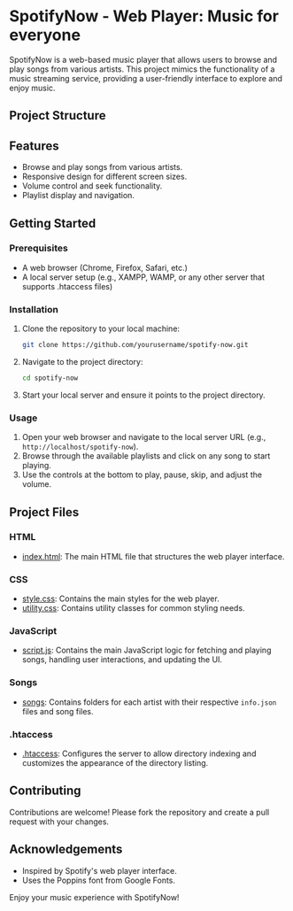 # SpotifyNow - Web Player: Music for everyone

SpotifyNow is a web-based music player that allows users to browse and play songs from various artists. This project mimics the functionality of a music streaming service, providing a user-friendly interface to explore and enjoy music.

## Project Structure

## Features

- Browse and play songs from various artists.
- Responsive design for different screen sizes.
- Volume control and seek functionality.
- Playlist display and navigation.

## Getting Started

### Prerequisites

- A web browser (Chrome, Firefox, Safari, etc.)
- A local server setup (e.g., XAMPP, WAMP, or any other server that supports .htaccess files)

### Installation

1. Clone the repository to your local machine:
    ```sh
    git clone https://github.com/yourusername/spotify-now.git
    ```

2. Navigate to the project directory:
    ```sh
    cd spotify-now
    ```

3. Start your local server and ensure it points to the project directory.

### Usage

1. Open your web browser and navigate to the local server URL (e.g., `http://localhost/spotify-now`).
2. Browse through the available playlists and click on any song to start playing.
3. Use the controls at the bottom to play, pause, skip, and adjust the volume.

## Project Files

### HTML

- [index.html](http://_vscodecontentref_/1): The main HTML file that structures the web player interface.

### CSS

- [style.css](http://_vscodecontentref_/2): Contains the main styles for the web player.
- [utility.css](http://_vscodecontentref_/3): Contains utility classes for common styling needs.

### JavaScript

- [script.js](http://_vscodecontentref_/4): Contains the main JavaScript logic for fetching and playing songs, handling user interactions, and updating the UI.

### Songs

- [songs](http://_vscodecontentref_/5): Contains folders for each artist with their respective `info.json` files and song files.

### .htaccess

- [.htaccess](http://_vscodecontentref_/6): Configures the server to allow directory indexing and customizes the appearance of the directory listing.

## Contributing

Contributions are welcome! Please fork the repository and create a pull request with your changes.



## Acknowledgements

- Inspired by Spotify's web player interface.
- Uses the Poppins font from Google Fonts.

Enjoy your music experience with SpotifyNow!